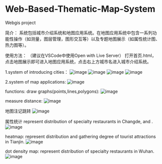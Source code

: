 # Web-Based-Thematic-Map-System
Webgis project

简介：
系统包括城市介绍系统和地图应用系统。在地图应用系统中包含一系列功能性操作（如测量，图层管理，图形交互等）以及专题地图展示（如属性统计图、热力图等）。

使用方法：
（建议在VSCode中使用Open with Live Server）
打开首页.html，点击地图展示即可进入地图应用系统，点击右上方城市名进入城市介绍系统。

1.system of introducing cities：
![image](https://github.com/tocoppp/Web-Based-Thematic-Map-System/assets/95690442/01fa1d27-05f6-48d2-9ba5-8322c0ebb29e)
![image](https://github.com/tocoppp/Web-Based-Thematic-Map-System/assets/95690442/291837fa-2a92-4fe9-b07c-b6840c02a472)
![image](https://github.com/tocoppp/Web-Based-Thematic-Map-System/assets/95690442/6d3700ec-31b8-439f-8b16-a55332d7a079)
![image](https://github.com/tocoppp/Web-Based-Thematic-Map-System/assets/95690442/adebf7ac-beb5-43f7-bf4d-fd01574b29c6)

2.system of map applications:
![image](https://github.com/tocoppp/Web-Based-Thematic-Map-System/assets/95690442/be4847d0-bd52-492e-97c3-dbfa68a4d6b7)

functions:
draw graphs(points,lines,polygons):
![image](https://github.com/tocoppp/Web-Based-Thematic-Map-System/assets/95690442/0bbf2e7b-01fc-465d-a44c-7b1fad5a83bb)

measure distance:
![image](https://github.com/tocoppp/Web-Based-Thematic-Map-System/assets/95690442/0c44f77e-be80-4fc4-bc86-e1327db502b5)

地图注记跳转
![image](https://github.com/tocoppp/Web-Based-Thematic-Map-System/assets/95690442/b21b6c1c-ddd1-4b9c-a279-9e2e250723c0)

属性统计
represent distribution of specialty restaurants in Changde, and .
![image](https://github.com/tocoppp/Web-Based-Thematic-Map-System/assets/95690442/4c43180b-90b7-47b5-8378-84f73cd0e367)

heatmap: 
represent distribution and gathering degree of tourist attractions in Tianjin.
![image](https://github.com/tocoppp/Web-Based-Thematic-Map-System/assets/95690442/ce248812-cb3a-46c7-9936-98835e9cf8bf)

dot density map:
represent distribution of specialty restaurants in Wuhan.
![image](https://github.com/tocoppp/Web-Based-Thematic-Map-System/assets/95690442/dd427944-1a4e-4cc4-8b81-c044740098af)
